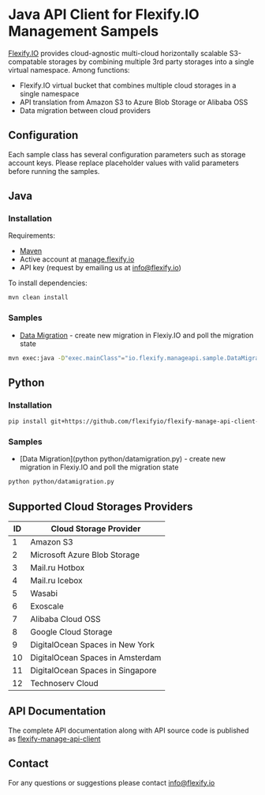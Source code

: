 # Java API Client for Flexify.IO Management Sampels

[Flexify.IO](https://flexify.io/) provides cloud-agnostic multi-cloud horizontally scalable S3-compatable storages by combining multiple 3rd party storages into a single virtual namespace. Among functions:
+ Flexify.IO virtual bucket that combines multiple cloud storages in a single namespace
+ API translation from Amazon S3 to Azure Blob Storage or Alibaba OSS
+ Data migration between cloud providers


## Configuration
Each sample class has several configuration parameters such as storage account keys. Please replace placeholder values with valid parameters before running the samples.

## Java

### Installation
Requirements:
+ [Maven](https://maven.apache.org/)
+ Active account at [manage.flexify.io](https://manage.flexify.io/)
+ API key (request by emailing us at [info@flexify.io](mailtu:info@flexify.io))

To install dependencies:
```sh
mvn clean install
```
### Samples
+ [Data Migration](src/main/java/io/flexify/manageapi/sample/DataMigrationSample.java) -
create new migration in Flexiy.IO and poll the migration state
```sh
mvn exec:java -D"exec.mainClass"="io.flexify.manageapi.sample.DataMigrationSample"
```

## Python

### Installation
```sh
pip install git+https://github.com/flexifyio/flexify-manage-api-client-python.git
```

### Samples

+ [Data Migration](python python/datamigration.py) -
  create new migration in Flexiy.IO and poll the migration state
```sh
python python/datamigration.py
```

## Supported Cloud Storages Providers
ID   | Cloud Storage Provider
-----|------------------------------
1    | Amazon S3
2    | Microsoft Azure Blob Storage
3    | Mail.ru Hotbox
4    | Mail.ru Icebox
5    | Wasabi
6    | Exoscale
7    | Alibaba Cloud OSS
8    | Google Cloud Storage
9    | DigitalOcean Spaces in New York
10   | DigitalOcean Spaces in Amsterdam
11   | DigitalOcean Spaces in Singapore
12   | Technoserv Cloud

## API Documentation
The complete API documentation along with API source code is published as [flexify-manage-api-client](https://github.com/flexifyio/flexify-manage-api-client) 

## Contact
For any questions or suggestions please contact [info@flexify.io](mailtu:info@flexify.io)
